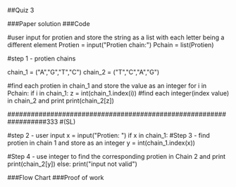 ##Quiz 3 

###Paper solution 
###Code

#user input for protien and store the string as a list with each letter being a different element
Protien = input("Protien chain:")
Pchain = list(Protien)

#step 1 - protien chains

chain_1 = ("A","G","T","C")
chain_2 = ("T","C","A","G")

#find each protien in chain_1 and store the value as an integer
for i in Pchain:
    if i in chain_1:
        z = int(chain_1.index(i))
#find each integer(index value) in chain_2 and print
        print(chain_2[z])

##################################################################333
#(SL)

#step 2 - user input
x = input("Protien: ")
if x in chain_1:
#Step 3 - find protien in chain 1 and store as an integer
    y = int(chain_1.index(x))

#Step 4 - use integer to find the corresponding protien in Chain 2 and print
    print(chain_2[y])
else:
    print("input not valid")
    
###Flow Chart
###Proof of work 
